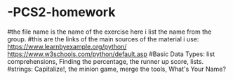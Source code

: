 # -PCS2-homework
#the file name is the name of the exercise here i list the name from the group.
#this are the links of the main sources of the material i use:
  https://www.learnbyexample.org/python/
  https://www.w3schools.com/python/default.asp
#Basic Data Types:
  list comprehensions,
  Finding the percentage,
  the runner up score,
  lists.
#strings:
  Capitalize!,
  the minion game,
  merge the tools,
  What's Your Name?
